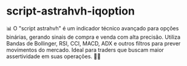 # script-astrahvh-iqoption
📊 O "script astrahvh" é um indicador técnico avançado para opções binárias, gerando sinais de compra e venda com alta precisão. Utiliza Bandas de Bollinger, RSI, CCI, MACD, ADX e outros filtros para prever movimentos do mercado. Ideal para traders que buscam maior assertividade em suas operações. 🚀🔥
